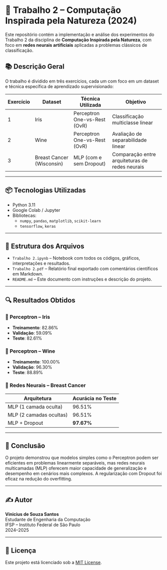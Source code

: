 # 🧠 Trabalho 2 – Computação Inspirada pela Natureza (2024)

Este repositório contém a implementação e análise dos experimentos do Trabalho 2 da disciplina de **Computação Inspirada pela Natureza**, com foco em **redes neurais artificiais** aplicadas a problemas clássicos de classificação.

## 📚 Descrição Geral

O trabalho é dividido em três exercícios, cada um com foco em um dataset e técnica específica de aprendizado supervisionado:

| Exercício | Dataset              | Técnica Utilizada              | Objetivo                             |
|----------|----------------------|-------------------------------|--------------------------------------|
| 1        | Iris                 | Perceptron One-vs-Rest (OvR)  | Classificação multiclasse linear     |
| 2        | Wine                 | Perceptron One-vs-Rest (OvR)  | Avaliação de separabilidade linear   |
| 3        | Breast Cancer (Wisconsin) | MLP (com e sem Dropout) | Comparação entre arquiteturas de redes neurais |

---

## 📦 Tecnologias Utilizadas

- Python 3.11
- Google Colab / Jupyter
- Bibliotecas:
  - `numpy`, `pandas`, `matplotlib`, `scikit-learn`
  - `tensorflow`, `keras`

---

## 🧪 Estrutura dos Arquivos

- `Trabalho 2.ipynb` – Notebook com todos os códigos, gráficos, interpretações e resultados.
- `Trabalho 2.pdf` – Relatório final exportado com comentários científicos em Markdown.
- `README.md` – Este documento com instruções e descrição do projeto.

---

## 🔍 Resultados Obtidos

### 🔸 Perceptron – Iris
- **Treinamento**: 82.86%  
- **Validação**: 59.09%  
- **Teste**: 82.61%  

### 🔸 Perceptron – Wine
- **Treinamento**: 100.00%  
- **Validação**: 96.30%  
- **Teste**: 88.89%  

### 🔸 Redes Neurais – Breast Cancer
| Arquitetura                 | Acurácia no Teste |
|----------------------------|-------------------|
| MLP (1 camada oculta)      | 96.51%            |
| MLP (2 camadas ocultas)    | 96.51%            |
| MLP + Dropout              | **97.67%**        |

---

## 📌 Conclusão

O projeto demonstrou que modelos simples como o Perceptron podem ser eficientes em problemas linearmente separáveis, mas redes neurais multicamadas (MLP) oferecem maior capacidade de generalização e desempenho em cenários mais complexos. A regularização com Dropout foi eficaz na redução do overfitting.

---

## ✍️ Autor

**Vinicius de Souza Santos**  
Estudante de Engenharia da Computação  
IFSP – Instituto Federal de São Paulo  
2024–2025

---

## 📄 Licença

Este projeto está licenciado sob a [MIT License](LICENSE).
